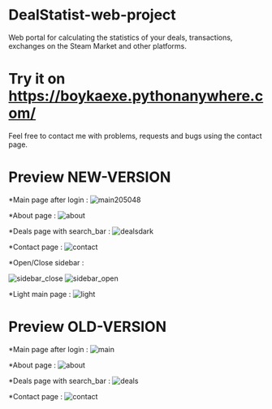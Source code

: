 # DealStatist-web-project
Web portal for calculating the statistics of your deals, transactions, exchanges on the Steam Market and other  platforms.

# Try it on https://boykaexe.pythonanywhere.com/
Feel free to contact me with problems, requests and bugs using the contact page.

# Preview NEW-VERSION
  *Main page after login :
![main205048](https://user-images.githubusercontent.com/88595925/215352193-51cf9dcb-bb3c-4123-a8a9-32dd2131ad8d.png)


  *About page :
![about](https://user-images.githubusercontent.com/88595925/210226667-08997e87-c83d-407f-ac99-b16cbb41f601.png)

  *Deals page with search_bar :
![dealsdark](https://user-images.githubusercontent.com/88595925/210226699-79fb7f68-8ae1-48c9-acaa-070ebd748a2a.png)

  *Contact page :
![contact](https://user-images.githubusercontent.com/88595925/210226720-d25c7fb5-ff24-476d-89b7-6cc2ad7d8574.png)

  *Open/Close sidebar :
  
![sidebar_close](https://user-images.githubusercontent.com/88595925/210226783-a48ad0ac-1575-4736-84f3-1c307a546599.png)
![sidebar_open](https://user-images.githubusercontent.com/88595925/210226785-22dee1f0-d087-4725-b353-c802f7e856b2.png)

  *Light main page :
![light](https://user-images.githubusercontent.com/88595925/210226829-b420f83a-a042-4ab8-9fe8-edf04b800318.png)





# Preview OLD-VERSION
  *Main page after login :
![main](https://user-images.githubusercontent.com/88595925/209461278-f692ecd0-ba8c-493c-9c79-20482495921c.jpg)

  *About page :
![about](https://user-images.githubusercontent.com/88595925/209461308-46cccfc6-eea8-4b1c-be32-afc2ee6e26d0.jpg)

  *Deals page with search_bar :
![deals](https://user-images.githubusercontent.com/88595925/209461335-cde3ebc0-fb09-4440-a205-7d8a3c1afd95.jpg)

  *Contact page :
![contact](https://user-images.githubusercontent.com/88595925/209461349-99498071-9cd8-49c0-8c30-7f4f1ed6a44e.jpg)
